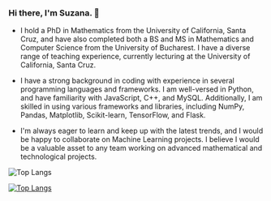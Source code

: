 ### Hi there, I'm Suzana. 👋

- I hold a PhD in Mathematics from the University of California, Santa Cruz, and have also completed both a BS and MS in Mathematics and Computer Science from the University of Bucharest. I have a diverse range of teaching experience, currently lecturing at the University of California, Santa Cruz.

- I have a strong background in coding with experience in several programming languages and frameworks. I am well-versed in Python, and have familiarity with JavaScript, C++, and MySQL. Additionally, I am skilled in using various frameworks and libraries, including NumPy, Pandas, Matplotlib, Scikit-learn, TensorFlow, and Flask. 

- I'm always eager to learn and keep up with the latest trends, and I would be happy to collaborate on Machine Learning projects. I believe I would be a valuable asset to any team working on advanced mathematical and technological projects.

![Top Langs](https://github-readme-stats.vercel.app/api/top-langs/?username=ssuzana&layout=compact)

[![Top Langs](https://github-readme-stats-git-masterrstaa-rickstaa.vercel.app/api/top-langs/?username=ssuzana)](https://github.com/ssuzana/github-readme-stats)

<!--
**ssuzana/ssuzana** is a ✨ _special_ ✨ repository because its `README.md` (this file) appears on your GitHub profile.

-->
